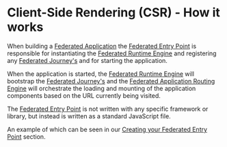 # Client-Side Rendering (CSR) - How it works

When building a [Federated Application](/sections/architecture/federated-applications/index.md) the [Federated Entry Point](/sections/architecture/federated-applications/federated-entry-points.md) is responsible for instantiating the [Federated Runtime Engine](/sections/architecture/federated-applications/federated-runtime-engine.md) and registering any [Federated Journey's](/sections/architecture/federated-journeys/index.md) and for starting the application.

When the application is started, the [Federated Runtime Engine](/sections/architecture/federated-applications/federated-runtime-engine.md) will bootstrap the [Federated Journey's](/sections/architecture/federated-journeys/index.md) and the [Federated Application Routing Engine](/sections/architecture/federated-applications/federated-routing-engine.md) will orchestrate the loading and mounting of the application components based on the URL currently being visited.

The [Federated Entry Point](/sections/architecture/federated-applications/federated-entry-points.md) is not written with any specific framework or library, but instead is written as a standard JavaScript file.

An example of which can be seen in our [Creating your Federated Entry Point](/sections/getting-started/configuring-your-app/creating-your-federated-entry-point.md) section.
